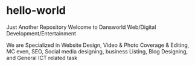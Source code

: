 # hello-world
Just Another Repository
Welcome to Dansworld Web/Digital Development/Entertainment

We are Specialized in Website Design, Video & Photo Coverage & Editing, MC even, SEO, Social media designing, business Listing, Blog Designing, and General ICT related task
